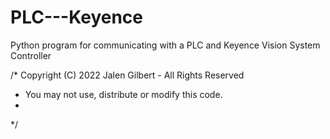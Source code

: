 # PLC---Keyence
Python program for communicating with a PLC and Keyence Vision System Controller 

/* Copyright (C) 2022 Jalen Gilbert - All Rights Reserved
 * You may not use, distribute or modify this code. 
 * 
 */
